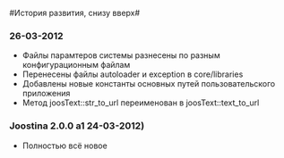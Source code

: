 #История развития, снизу вверх#

### 26-03-2012 ###
* Файлы парамтеров системы разнесены по разным конфигурационным файлам
* Перенесены файлы autoloader и exception в core/libraries
* Добавлены новые константы основных путей пользовательского приложения
* Метод joosText::str_to_url переименован в joosText::text_to_url


### Joostina 2.0.0 a1 24-03-2012) ###

* Полностью всё новое